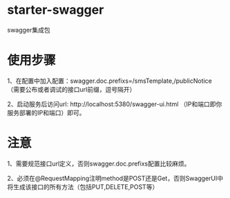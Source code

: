 # starter-swagger
swagger集成包

# 使用步骤
1、在配置中加入配置：swagger.doc.prefixs=/smsTemplate,/publicNotice （需要公布或者调试的接口url前缀，逗号隔开）

2、启动服务后访问url:  http://localhost:5380/swagger-ui.html  （IP和端口即你服务部署的IP和端口）即可。


# 注意
1、需要规范接口url定义，否则swagger.doc.prefixs配置比较麻烦。

2、必须在@RequestMapping注明method是POST还是Get，否则SwaggerUI中将生成该接口的所有方法（包括PUT,DELETE,POST等）
